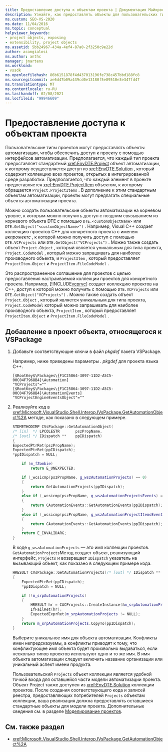 ```yaml
---
title: Предоставление доступа к объектам проекта | Документация Майкрософт
description: Узнайте, как предоставлять объекты для пользовательских типов проектов в Visual Studio, предоставляя объекты автоматизации, которые разрешают доступ к проекту с помощью интерфейсов автоматизации.
ms.custom: SEO-VS-2020
ms.date: 11/04/2016
ms.topic: conceptual
helpviewer_keywords:
- project objects, exposing
- extensibility, project objects
ms.assetid: 5bb24967-434a-4ef4-87a0-2f3250c9e22d
author: acangialosi
ms.author: anthc
manager: jmartens
ms.workload:
- vssdk
ms.openlocfilehash: 86b6151878f4d437013196fe738c457bbd188fc8
ms.sourcegitcommit: ae6d47b09a439cd0e13180f5e89510e3e347fd47
ms.translationtype: MT
ms.contentlocale: ru-RU
ms.lasthandoff: 02/08/2021
ms.locfileid: "99946609"
---
```

# <a name="expose-project-objects"></a>Предоставление доступа к объектам проекта

Пользовательские типы проектов могут предоставлять объекты автоматизации, чтобы обеспечить доступ к проекту с помощью интерфейсов автоматизации. Предполагается, что каждый тип проекта предоставляет стандартный <xref:EnvDTE.Project> объект автоматизации, к которому осуществляется доступ из <xref:EnvDTE.Solution> , который содержит коллекцию всех проектов, открытых в интегрированной среде разработки. Предполагается, что каждый элемент в проекте предоставляется <xref:EnvDTE.ProjectItem> объектом, к которому обращается `Project.ProjectItems` . В дополнение к этим стандартным объектам автоматизации, проекты могут предлагать специальные объекты автоматизации проекта.

Можно создать пользовательские объекты автоматизации на корневом уровне, к которым можно получить доступ с поздним связыванием из корневого объекта DTE с помощью `DTE.<customObjectName>` или `DTE.GetObject("<customObjectName>")` . Например, Visual C++ создает коллекцию проектов C++ для конкретного проекта с именем *вкпрожектс* , к которой можно получить доступ с помощью `DTE.VCProjects` или `DTE.GetObject("VCProjects")` . Можно также создать объект `Project.Object` , который является уникальным для типа проекта, `Project.CodeModel` , который можно запрашивать для наиболее производного объекта, и `ProjectItem` , который предоставляет `ProjectItem.Object` и `ProjectItem.FileCodeModel` .

Это распространенное соглашение для проектов с целью предоставления настраиваемой коллекции проектов для конкретного проекта. Например, [!INCLUDE[vcprvc](../../code-quality/includes/vcprvc_md.md)] создает коллекцию проектов на C++, доступ к которой можно получить с помощью `DTE.VCProjects` или `DTE.GetObject("VCProjects")` . Можно также создать объект `Project.Object` , который является уникальным для типа проекта, `Project.CodeModel` который можно запрашивать для наиболее производного объекта, `ProjectItem` , который предоставляет `ProjectItem.Object` и `ProjectItem.FileCodeModel` .

## <a name="to-contribute-a-vspackage-specific-object-for-a-project"></a>Добавление в проект объекта, относящегося к VSPackage

1. Добавьте соответствующие ключи в файл *pkgdef* пакета VSPackage.

     Например, ниже приведены параметры *. pkgdef* для проекта языка C++.

    ```
    [$RootKey$\Packages\{F1C25864-3097-11D2-A5C5-00C04F7968B4}\Automation]
    "VCProjects"=""
    [$RootKey$\Packages\{F1C25864-3097-11D2-A5C5-00C04F7968B4}\AutomationEvents]
    "VCProjectEngineEventsObject"=""
    ```

2. Реализуйте код в <xref:Microsoft.VisualStudio.Shell.Interop.IVsPackage.GetAutomationObject%2A> методе, как показано в следующем примере.

    ```cpp
    STDMETHODIMP CVsPackage::GetAutomationObject(
    /* [in]  */ LPCOLESTR       pszPropName,
    /* [out] */ IDispatch **    ppIDispatch)
    {
    ExpectedPtrRet(pszPropName);
    ExpectedPtrRet(ppIDispatch);
    *ppIDispatch = NULL;

        if (m_fZombie)
            return E_UNEXPECTED;

        if (_wcsicmp(pszPropName, g_wszAutomationProjects) == 0)
        {
            return GetAutomationProjects(ppIDispatch);
        }
        else if (_wcsicmp(pszPropName, g_wszAutomationProjectsEvents) == 0)
        {
            return CAutomationEvents::GetAutomationEvents(ppIDispatch);
        }
        else if (_wcsicmp(pszPropName, g_wszAutomationProjectItemsEvents) == 0)
        {
            return CAutomationEvents::GetAutomationEvents(ppIDispatch);
        }
        return E_INVALIDARG;
    }
    ```

     В коде `g_wszAutomationProjects` — это имя коллекции проектов. `GetAutomationProjects`Метод создает объект, реализующий интерфейс, `Projects` и возвращает `IDispatch` указатель на вызывающий объект, как показано в следующем примере кода.

    ```cpp
    HRESULT CVsPackage::GetAutomationProjects(/* [out] */ IDispatch ** ppIDispatch)
    {
        ExpectedPtrRet(ppIDispatch);
        *ppIDispatch = NULL;

        if (!m_srpAutomationProjects)
        {
            HRESULT hr = CACProjects::CreateInstance(&m_srpAutomationProjects);
            IfFailRet(hr);
            ExpectedExprRet(m_srpAutomationProjects != NULL);
        }
        return m_srpAutomationProjects.CopyTo(ppIDispatch);
    }
    ```

     Выберите уникальное имя для объекта автоматизации. Конфликты имен непредсказуемы, а конфликты приводят к тому, что конфликтующее имя объекта будет произвольно выдаваться, если несколько типов проектов используют одно и то же имя. В имя объекта автоматизации следует включить название организации или уникальный аспект имени продукта.

     Пользовательский `Projects` объект коллекции является удобной точкой входа для оставшейся части модели автоматизации проекта. Объект Project также доступен из <xref:EnvDTE.Solution> коллекции проектов. После создания соответствующего кода и записей реестра, предоставляющих потребителей `Projects` объектам коллекции, ваша реализация должна предоставлять оставшиеся стандартные объекты для модели проекта. Дополнительные сведения см. в разделе [Моделирование проектов](../../extensibility/internals/project-modeling.md).

## <a name="see-also"></a>См. также раздел

- <xref:Microsoft.VisualStudio.Shell.Interop.IVsPackage.GetAutomationObject%2A>
